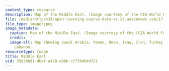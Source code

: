 ```yaml
---
content_type: resource
description: Map of the Middle East. (Image courtesy of the CIA World Factbook.)
file: /media/https%3A/open-learning-course-data-rc.s3.amazonaws.com/17-405-seminar-on-politics-and-conflict-in-the-middle-east-fall-2003/35d30601dbafa478e06bcf739464d721_17-405f03.jpg
file_type: image/jpeg
image_metadata:
  caption: Map of the Middle East. (Image courtesy of the [CIA World Factbook](https://www.cia.gov/library/publications/the-world-factbook/wfbExt/region_mde.html).)
  credit: ''
  image-alt: Map showing Saudi Arabia, Yemen, Oman, Iraq, Iran, Turkey, Egypt, Israel,
    Lebanon.
resourcetype: Image
title: Middle East
uid: 35d30601-dbaf-a478-e06b-cf739464d721
---
```


